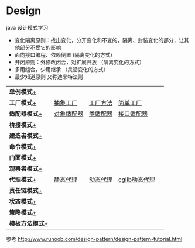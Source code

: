 # Design
java 设计模式学习
- 变化隔离原则：找出变化，分开变化和不变的，隔离、封装变化的部分，让其他部分不受它的影响
- 面向接口编程、依赖倒置 (隔离变化的方式)
- 开闭原则：外修改闭合，对扩展开放 （隔离变化的方式）
- 多用组合，少用继承 （灵活变化的方式）
- 最少知道原则 又称迪米特法则


<table border="0">
    <tr>
        <td><strong>单例模式</strong><a href="single/readme.MD">+</a></td>
        <td></td>
        <td></td>
        <td></td>
        <td></td>
    </tr>
    <tr>
        <td><strong>工厂模式</strong><a href="factory/readme.MD">+</a></td>
        <td><a href="factory/abstract1/readme.MD">抽象工厂</a></td>
        <td><a href="factory/method/readme.MD">工厂方法</a></td>
        <td><a href="factory/simple/readme.MD">简单工厂</a></td>
        <td></td>
    </tr>
    <tr>
        <td><strong>适配器模式</strong><a href="adapter/readme.MD">+</a></td>
        <td><a href="adapter/compose/readme.MD">对象适配器</a></td>
        <td><a href="adapter/extend/readme.MD">类适配器</a></td>
        <td><a href="adapter/interfaces/readme.MD">接口适配器</a></td>
        <td></td>
    </tr>
    <tr>
        <td><strong>桥接模式</strong><a href="bridge/readme.MD">+</a></td>
        <td></td>
        <td></td>
        <td></td>
        <td></td>
    </tr>
    <tr>
        <td><strong>建造者模式</strong><a href="builder/readme.MD">+</a></td>
        <td></td>
        <td></td>
        <td></td>
        <td></td>
    </tr>
    <tr>
        <td><strong>命令模式</strong><a href="command/readme.MD">+</a></td>
        <td></td>
        <td></td>
        <td></td>
        <td></td>
    </tr>
    <tr>
        <td><strong>门面模式</strong><a href="facade/readme.MD">+</a></td>
        <td></td>
        <td></td>
        <td></td>
        <td></td>
    </tr>
    <tr>
        <td><strong>观察者模式</strong><a href="observer/readme.MD">+</a></td>
        <td></td>
        <td></td>
        <td></td>
        <td></td>
    </tr>
    <tr>
        <td><strong>代理模式</strong><a href="proxy/readme.MD">+</a></td>
        <td><a href="proxy/statics/readme.MD">静态代理</a></td>
        <td><a href="proxy/dynamic/readme.MD">动态代理</a></td>
        <td><a href="proxy/cglib/readme.MD">cglib动态代理</a></td>
        <td></td>
    </tr>
    <tr>
        <td><strong>责任链模式</strong><a href="responsibility/readme.MD">+</a></td>
        <td></td>
        <td></td>
        <td></td>
        <td></td>
    </tr>
    <tr>
        <td><strong>状态模式</strong><a href="state/readme.MD">+</a></td>
        <td></td>
        <td></td>
        <td></td>
        <td></td>
    </tr>
    <tr>
        <td><strong>策略模式</strong><a href="strategy/readme.MD">+</a></td>
        <td></td>
        <td></td>
        <td></td>
        <td></td>
    </tr>
    <tr>
        <td><strong>模板方法模式</strong><a href="template/readme.MD">+</a></td>
        <td></td>
        <td></td>
        <td></td>
        <td></td>
    </tr>
</table>


参考 http://www.runoob.com/design-pattern/design-pattern-tutorial.html
